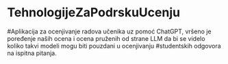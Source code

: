 # TehnologijeZaPodrskuUcenju
#Aplikacija za ocenjivanje radova učenika uz pomoć ChatGPT, vršeno je poređenje naših ocena i ocena pruženih od strane LLM da bi se videlo koliko takvi modeli mogu biti pouzdani u ocenjivanju #studentskih odgovora na ispitna pitanja.
